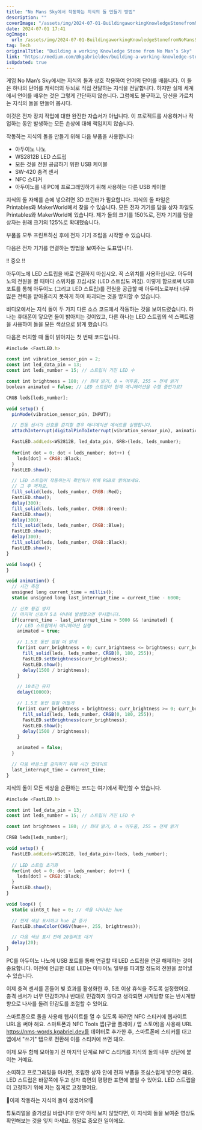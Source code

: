 ```yaml
---
title: "No Mans Sky에서 작동하는 지식의 돌 만들기 방법"
description: ""
coverImage: "/assets/img/2024-07-01-BuildingaworkingKnowledgeStonefromNoMansSky_0.png"
date: 2024-07-01 17:41
ogImage: 
  url: /assets/img/2024-07-01-BuildingaworkingKnowledgeStonefromNoMansSky_0.png
tag: Tech
originalTitle: "Building a working Knowledge Stone from No Man’s Sky"
link: "https://medium.com/@kgabrieldev/building-a-working-knowledge-stone-from-no-mans-sky-417d25dd6fce"
isUpdated: true
---
```






게임 No Man’s Sky에서는 지식의 돌과 상호 작용하여 언어의 단어를 배웁니다. 이 돌은 하나의 단어를 캐릭터의 두뇌로 직접 전달하는 지식을 전달합니다. 하지만 실제 세계에서 언어를 배우는 것은 그렇게 간단하지 않습니다. 그럼에도 불구하고, 당신을 가르치는 지식의 돌을 만들어 봅시다.

이것은 전자 장치 작업에 대한 완전한 자습서가 아닙니다. 이 프로젝트를 사용하거나 작업하는 동안 발생하는 모든 손상에 대해 책임지지 않습니다.

작동하는 지식의 돌을 만들기 위해 다음 부품을 사용합니다:

- 아두이노 나노
- WS2812B LED 스트립
- 모든 것을 전원 공급하기 위한 USB 케이블
- SW-420 충격 센서
- NFC 스티커
- 아두이노를 내 PC에 프로그래밍하기 위해 사용하는 다른 USB 케이블

<div class="content-ad"></div>

지식의 돌 자체를 손에 넣으려면 3D 프린터가 필요합니다. 지식의 돌 파일은 Printables와 MakerWorld에서 찾을 수 있습니다. 모든 전자 기기를 담을 상자 파일도 Printables와 MakerWorld에 있습니다. 제가 돌의 크기를 150%로, 전자 기기를 담을 상자는 원래 크기의 125%로 확대했습니다.

부품을 모두 프린트하신 후에 전자 기기 조립을 시작할 수 있습니다.

다음은 전자 기기를 연결하는 방법을 보여주는 도표입니다.

<div class="content-ad"></div>

!! 중요 !!

아두이노에 LED 스트립을 바로 연결하지 마십시오. 꼭 스위치를 사용하십시오. 아두이노의 전원을 켤 때마다 스위치를 끄십시오 (LED 스트립도 꺼짐). 이렇게 함으로써 USB 포트를 통해 아두이노 (그리고 LED 스트립)를 전원을 공급할 때 아두이노로부터 너무 많은 전력을 받아올리지 못하게 하여 파괴되는 것을 방지할 수 있습니다.

비디오에서는 지식 돌이 두 가지 다른 소스 코드에서 작동하는 것을 보여드렸습니다. 하나는 휴대폰이 닿으면 돌이 밝아지는 것이었고, 다른 하나는 LED 스트립의 색 스펙트럼을 사용하여 돌을 모든 색상으로 밝게 했습니다.

다음은 터치할 때 돌이 밝아지는 첫 번째 코드입니다.

<div class="content-ad"></div>

```js
#include <FastLED.h>

const int vibration_sensor_pin = 2;
const int led_data_pin = 13;
const int leds_number = 15; // 스트립이 가진 LED 수

const int brightness = 180; // 최대 밝기, 0 = 어두움, 255 = 전체 밝기
boolean animated = false; // LED 스트립이 현재 애니메이션을 수행 중인가요?

CRGB leds[leds_number];

void setup() {
  pinMode(vibration_sensor_pin, INPUT);

  // 진동 센서가 신호를 감지할 경우 애니메이션 메서드를 실행합니다.
  attachInterrupt(digitalPinToInterrupt(vibration_sensor_pin), animation, RISING);

  FastLED.addLeds<WS2812B, led_data_pin, GRB>(leds, leds_number);
  
  for(int dot = 0; dot < leds_number; dot++) { 
    leds[dot] = CRGB::Black;
  }
  FastLED.show();

  // LED 스트립이 작동하는지 확인하기 위해 RGB로 밝혀보세요.
  // 그 후 꺼져요.
  fill_solid(leds, leds_number, CRGB::Red);
  FastLED.show();
  delay(300);
  fill_solid(leds, leds_number, CRGB::Green);
  FastLED.show();
  delay(300);
  fill_solid(leds, leds_number, CRGB::Blue);
  FastLED.show();
  delay(300);
  fill_solid(leds, leds_number, CRGB::Black);
  FastLED.show();
}

void loop() {
}

void animation() {
  // 시간 측정
  unsigned long current_time = millis();
  static unsigned long last_interrupt_time = current_time - 6000;

  // 신호 튕김 방지
  // 마지막 신호가 5초 이내에 발생했으면 무시합니다.
  if(current_time - last_interrupt_time > 5000 && !animated) {
    // LED 스트립에서 애니메이션 실행
    animated = true;

    // 1.5초 동안 점점 더 밝게
    for(int curr_brightness = 0; curr_brightness <= brightness; curr_brightness++) {
      fill_solid(leds, leds_number, CRGB(0, 180, 255));
      FastLED.setBrightness(curr_brightness);
      FastLED.show();
      delay(1500 / brightness);
    }

    // 10초간 유지
    delay(10000);

    // 1.5초 동안 점점 어둡게
    for(int curr_brightness = brightness; curr_brightness >= 0; curr_brightness--) {
      fill_solid(leds, leds_number, CRGB(0, 180, 255));
      FastLED.setBrightness(curr_brightness);
      FastLED.show();
      delay(1500 / brightness);
    }

    animated = false;
  }

  // 다음 바운스를 감지하기 위해 시간 업데이트
  last_interrupt_time = current_time;
}
```

지식의 돌이 모든 색상을 순환하는 코드는 여기에서 확인할 수 있습니다.

```js
#include <FastLED.h>

const int led_data_pin = 13;
const int leds_number = 15; // 스트립이 가진 LED 수

const int brightness = 180; // 최대 밝기, 0 = 어두움, 255 = 전체 밝기

CRGB leds[leds_number];

void setup() {
  FastLED.addLeds<WS2812B, led_data_pin>(leds, leds_number);
  
  // LED 스트립 초기화
  for(int dot = 0; dot < leds_number; dot++) { 
    leds[dot] = CRGB::Black;
  }
  FastLED.show();
}

void loop() {
  static uint8_t hue = 0; // 색을 나타내는 hue

  // 현재 색상 표시하고 hue 값 증가
  FastLED.showColor(CHSV(hue++, 255, brightness));

  // 다음 색상 표시 전에 20밀리초 대기
  delay(20);
}
```

PC를 아두이노 나노에 USB 포트를 통해 연결할 때 LED 스트립을 연결 해제하는 것이 중요합니다. 이전에 언급한 대로 LED는 아두이노 일부를 파괴할 정도의 전원을 끌어낼 수 있습니다.


<div class="content-ad"></div>

이제 충격 센서를 흔들어 빛 효과를 활성화한 후, 5초 이상 휴식을 주도록 설정했어요. 충격 센서가 너무 민감하거나 반대로 민감하지 않다고 생각되면 시계방향 또는 반시계방향으로 나사를 돌려 민감도를 조절할 수 있어요.

스마트폰으로 돌을 사용해 웹사이트를 열 수 있도록 하려면 NFC 스티커에 웹사이트 URL을 써야 해요. 스마트폰과 NFC Tools 앱(구글 플레이 / 앱 스토어)을 사용해 URL https://nms-words.kgabriel.dev를 데이터로 추가한 후, 스마트폰에 스티커를 대고 앱에서 "쓰기" 탭으로 전환해 이를 스티커에 쓰면 돼요.

이제 모두 함께 모아놓기 전 마지막 단계로 NFC 스티커를 지식의 돌의 내부 상단에 붙이는 거예요.

소띠하고 프로그래밍을 마치면, 조립한 상자 안에 전자 부품을 조심스럽게 넣으면 돼요. LED 스트립은 바깥쪽에 두고 상자 측면의 평평한 표면에 붙일 수 있어요. LED 스트립을 더 고정하기 위해 저는 집게로 고정했어요.

<div class="content-ad"></div>

🎉이제 작동하는 지식의 돌이 생겼어요!🎉

튜토리얼을 즐기셨길 바랍니다! 만약 아직 보지 않았다면, 이 지식의 돌을 보여준 영상도 확인해보는 것을 잊지 마세요. 정말로 중요한 일이에요.